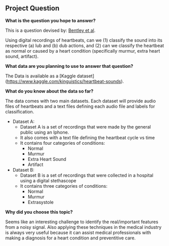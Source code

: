 ## Project Question ##

**What is the question you hope to answer?**

This is a question devised by: [Bentley et al](http://www.peterjbentley.com/heartchallenge/).

Using digital recordings of heartbeats, can we (1) classify the sound into its respective (a) lub and (b) dub actions, and (2) can we classify the heartbeat as normal or caused by a heart condition (specifically murmur, extra heart sound, artifact).

**What data are you planning to use to answer that question?**

The Data is available as a [Kaggle dataset] (https://www.kaggle.com/kinguistics/heartbeat-sounds).

**What do you know about the data so far?**

The data comes with two main datasets. Each dataset will provide audio files of heartbeats and a text files defining each audio file and labels for classification.
* Dataset A:
  * Dataset A is a set of recordings that were made by the general public using an Iphone. 
  * It also comes with a text file defining the heartbeat cycle vs time
  * It contains four categories of conditions:
    * Normal
    * Murmur
    * Extra Heart Sound
    * Artifact
* Dataset B:
  * Dataset B is a set of recordings that were collected in a hospital using a digital stethascope
  * It contains three categories of conditions:
    * Normal
    * Murmur
    * Extrasystole

**Why did you choose this topic?**

Seems like an interesting challenge to identify the real/important features from a noisy signal. Also applying these techniques in the medical industry is always very useful because it can assist medical professionals with making a diagnosis for a heart condition and preventitive care. 
